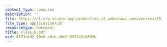 ```yaml
---
content_type: resource
description: ''
file: https://ol-ocw-studio-app-production.s3.amazonaws.com/courses/15-535-business-analysis-using-financial-statements-spring-2003/0193c4d270c9e0cbdde0081947c03d9b_class18.pdf
file_type: application/pdf
resourcetype: Document
title: class18.pdf
uid: 0193c4d2-70c9-e0cb-dde0-081947c03d9b
---
```

